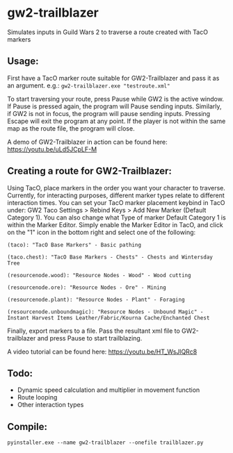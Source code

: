 # gw2-trailblazer
Simulates inputs in Guild Wars 2 to traverse a route created with TacO markers

## Usage:
First have a TacO marker route suitable for GW2-Trailblazer and pass it as an argument.
e.g.: 
``gw2-trailblazer.exe "testroute.xml"``

To start traversing your route, press Pause while GW2 is the active window. If Pause is pressed again, the program will Pause sending inputs.
Similarly, if GW2 is not in focus, the program will pause sending inputs.
Pressing Escape will exit the program at any point.
If the player is not within the same map as the route file, the program will close.

A demo of GW2-Trailblazer in action can be found here: https://youtu.be/uLd5JCpLF-M

## Creating a route for GW2-Trailblazer:
Using TacO, place markers in the order you want your character to traverse. Currently, for interacting purposes, different marker types relate to different interaction times. You can set your TacO marker placement keybind in TacO under: GW2 Taco Settings > Rebind Keys > Add New Marker (Default Category 1). You can also change what Type of marker Default Category 1 is within the Marker Editor. Simply enable the Marker Editor in TacO, and click on the "1" icon in the bottom right and select one of the following:

``(taco): "TacO Base Markers" - Basic pathing``

``(taco.chest): "TacO Base Markers - Chests" - Chests and Wintersday Tree``

``(resourcenode.wood): "Resource Nodes - Wood" - Wood cutting``

``(resourcenode.ore): "Resource Nodes - Ore" - Mining ``

``(resourcenode.plant): "Resource Nodes - Plant" - Foraging``

``(resourcenode.unboundmagic): "Resource Nodes - Unbound Magic" - Instant Harvest Items Leather/Fabric/Kourna Cache/Enchanted Chest``

Finally, export markers to a file. Pass the resultant xml file to GW2-trailblazer and press Pause to start trailblazing.

A video tutorial can be found here: https://youtu.be/HT_WsJlQRc8

## Todo:
- Dynamic speed calculation and multiplier in movement function
- Route looping
- Other interaction types

## Compile:
``pyinstaller.exe --name gw2-trailblazer --onefile trailblazer.py``
